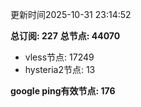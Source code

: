 更新时间2025-10-31 23:14:52

**总订阅: 227**
**总节点: 44070**
- vless节点: 17249
- hysteria2节点: 13

**google ping有效节点: 176**
